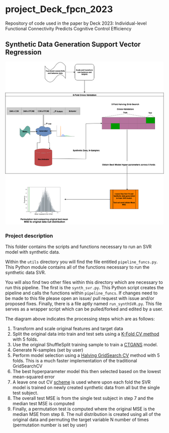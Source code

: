 # project_Deck_fpcn_2023
Repository of code used in the paper by Deck 2023: Individual-level Functional Connectivity Predicts Cognitive Control Efficiency


## Synthetic Data Generation Support Vector Regression

<img src="ml_svr_synth.png" class="inline"/>


### Project description

This folder contains the scripts and functions necessary to run an SVR model with synthetic data. 

Within the ```utils``` directory you will find the file entitled ```pipeline_funcs.py```. This Python module contains all of the functions necessary to run the synthetic data SVR. 

You will also find two other files within this directory which are necessary to run this pipeline. The first is the ```synth_svr.py```. This Python script creates the pipeline and calls the functions within ```pipeline_funcs```. If changes need to be made to this file please open an issue/ pull request with issue and/or proposed fixes. Finally, there is a file aptly named ```run_synthSVR.py```. This file serves as a wrapper script which can be pulled/forked and edited by a user. 

The diagram above indicates the processing steps which are as follows:
1. Transform and scale original features and target data
2. Split the original data into train and test sets using a [K-Fold CV method](https://scikit-learn.org/stable/modules/generated/sklearn.model_selection.KFold.html#sklearn.model_selection.KFold) with 5 folds.
3. Use the original ShuffleSplit training sample to train a [CTGANS](https://sdv.dev/SDV/user_guides/single_table/ctgan.html) model.
4. Generate N-samples (set by user)
5. Perform model selection using a [Halving GridSearch CV](https://scikit-learn.org/stable/modules/generated/sklearn.model_selection.HalvingGridSearchCV.html) method with 5 folds. This is a much faster implementation of the traditional GridSearchCV
6. The best hyperparameter model this then selected based on the lowest mean-squared error
7. A leave one out CV [scheme](https://scikit-learn.org/stable/modules/generated/sklearn.model_selection.LeaveOneOut.html) is used where upon each fold the SVR model is trained on newly created synthetic data from all but the single test subject.
8. The overall test MSE is from the single test subject in step 7 and the median test MSE is computed
9. Finally, a permutation test is computed where the original MSE is the median MSE from step 8. The null distribution is created using all of the original data and permuting the target variable N number of times (permutation number is set by user)
